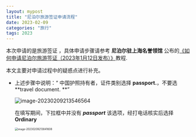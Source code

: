 ```yaml
---
layout: mypost
title: "尼泊尔旅游签证申请流程"
date: 2023-02-09
categories: "旅行"
tags: 2023
---
```

本次申请的是旅游签证 ，具体申请步骤请参考 **尼泊尔驻上海名誉领馆** 公布的[《如何申请尼泊尔旅游签证（2023年1月12日发布）》](http://www.nepalconsulateshanghai.org.cn/visa/visa.htm)教程. 

本文主要对申请过程中的疑惑点进行补充。

- 上述步骤中说明：“ 中国护照持有者，证件类别选择 **passport.**，不要选**travel document. **”

  <img alt="image-20230209213546564" src="{{site.url}}/img/image-20230209213546564.png"/>

  在填写期间，下拉框中并没有 ***passport*** 该选项，经打电话核实后选择 **Ordinary**

  <img src="{{site.url}}/img/image-20230209213841608.png" alt="image-20230209213841608" style="zoom:50%;" />